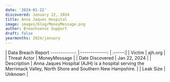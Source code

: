```yaml
---
date: '2024-01-22'
discovered: January 22, 2024
title: Anna Jaques Hospital
image: images/blog/MoneyMessage.png
author: Breachsense Support
draft: false
yearmonths: 2024/january
---
```



| Data Breach Report
------------:     |:-------------:    | :-----:|
| Victim      | ajh.org      | 
| Threat Actor      | MoneyMessage      | 
| Date Discovered      | Jan 22, 2024      | 
| Description      | Anna Jaques Hospital (AJH) is a hospital serving the Merrimack Valley, North Shore and Southern New Hampshire.      | 
| Leak Size      | Unknown      | 

